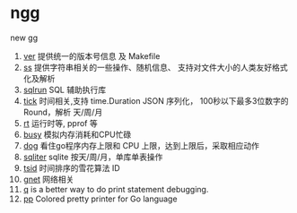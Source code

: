 # ngg

new gg

1. [ver](ver) 提供统一的版本号信息 及 Makefile
2. [ss](ss) 提供字符串相关的一些操作、随机信息、 支持对文件大小的人类友好格式化及解析
3. [sqlrun](sqlrun) SQL 辅助执行库 
6. [tick](tick) 时间相关,支持 time.Duration JSON 序列化， 100秒以下最多3位数字的  Round，解析 天/周/月
7. [rt](rt) 运行时等, pprof 等
8. [busy](busy) 模拟内存消耗和CPU忙碌
9. [dog](dog) 看住go程序内存上限和 CPU 上限，达到上限后，采取相应动作
10. [sqliter](sqliter) sqlite 按天/周/月，单库单表操作
11. [tsid](tsid) 时间排序的雪花算法 ID
12. [gnet](gnet) 网络相关
13. [q](q) is a better way to do print statement debugging.
14. [pp](pp) Colored pretty printer for Go language
